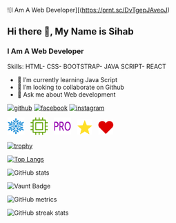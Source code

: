 ![I Am A Web Developer][(https://prnt.sc/DvTgepJAveoJ)
## Hi there 👋, My Name is Sihab
### I Am A Web Developer


Skills: HTML- CSS- BOOTSTRAP- JAVA SCRIPT- REACT 

- 🌱 I’m currently learning Java Script 
- 👯 I’m looking to collaborate on Github 
- 💬 Ask me about Web development 


[<img src='https://cdn.jsdelivr.net/npm/simple-icons@3.0.1/icons/github.svg' alt='github' height='40'>](https://github.com/sihabrh)  [<img src='https://cdn.jsdelivr.net/npm/simple-icons@3.0.1/icons/facebook.svg' alt='facebook' height='40'>](https://www.facebook.com/sihabrhr)  [<img src='https://cdn.jsdelivr.net/npm/simple-icons@3.0.1/icons/instagram.svg' alt='instagram' height='40'>](https://www.instagram.com/mdsihab860/)  

<a href='https://archiveprogram.github.com/'><img src='https://raw.githubusercontent.com/acervenky/animated-github-badges/master/assets/acbadge.gif' width='40' height='40'></a> <a href='https://docs.github.com/en/developers'><img src='https://raw.githubusercontent.com/acervenky/animated-github-badges/master/assets/devbadge.gif' width='40' height='40'></a> <a href='https://github.com/pricing'><img src='https://raw.githubusercontent.com/acervenky/animated-github-badges/master/assets/pro.gif' width='40' height='40'></a> <a href='https://stars.github.com/'><img src='https://raw.githubusercontent.com/acervenky/animated-github-badges/master/assets/starbadge.gif' width='35' height='35'></a> <a href='https://docs.github.com/en/github/supporting-the-open-source-community-with-github-sponsors'><img src='https://raw.githubusercontent.com/acervenky/animated-github-badges/master/assets/sponsorbadge.gif' width='35' height='35'></a> 

[![trophy](https://github-profile-trophy.vercel.app/?username=sihabrh)](https://github.com/ryo-ma/github-profile-trophy)

[![Top Langs](https://github-readme-stats.vercel.app/api/top-langs/?username=sihabrh)](https://github.com/anuraghazra/github-readme-stats)

![GitHub stats](https://github-readme-stats.vercel.app/api?username=sihabrh&show_icons=true)  

![Vaunt Badge](https://api.vaunt.dev/v1/github/entities/sihabrh/contributions?format=svg&private=false)  

![GitHub metrics](https://metrics.lecoq.io/sihabrh)  

![GitHub streak stats](https://streak-stats.demolab.com/?user=sihabrh)  


